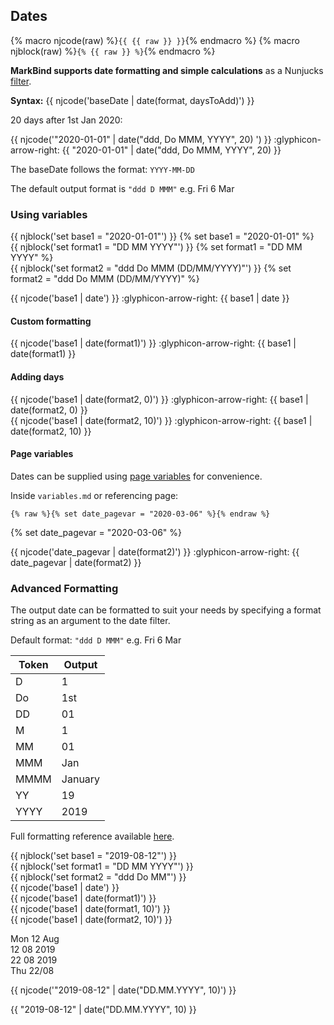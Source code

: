 ## Dates

{% macro njcode(raw) %}<code>{<a/>{ {{ raw }} }}</code>{% endmacro %}
{% macro njblock(raw) %}<code>{<a/>% {{ raw }} %}</code>{% endmacro %}

**MarkBind supports date formatting and simple calculations** as a Nunjucks [filter](https://mozilla.github.io/nunjucks/templating.html#filters).

**Syntax:** {{ njcode('baseDate | date(format, daysToAdd)') }}

<div id="main-example">

20 days after 1st Jan 2020:

{{ njcode('"2020-01-01" | date("ddd, Do MMM, YYYY", 20) ') }} :glyphicon-arrow-right: {{ "2020-01-01" | date("ddd, Do MMM, YYYY", 20) }}
</div>

<box type="info">

The baseDate follows the format: `YYYY-MM-DD`

The default output format is `"ddd D MMM"` e.g. Fri 6 Mar
</box>

### Using variables

{{ njblock('set base1 = "2020-01-01"') }} {% set base1 = "2020-01-01" %} <br/>
{{ njblock('set format1 = "DD MM YYYY"') }} {% set format1 = "DD MM YYYY" %} <br/>
{{ njblock('set format2 = "ddd Do MMM (DD/MM/YYYY)"') }} {% set format2 = "ddd Do MMM (DD/MM/YYYY)" %}

{{ njcode('base1 | date') }} :glyphicon-arrow-right: {{ base1 | date }}<br/>

#### Custom formatting
{{ njcode('base1 | date(format1)') }} :glyphicon-arrow-right: {{ base1 | date(format1) }}<br/>

#### Adding days
{{ njcode('base1 | date(format2, 0)') }} :glyphicon-arrow-right: {{ base1 | date(format2, 0) }}<br/>
{{ njcode('base1 | date(format2, 10)') }} :glyphicon-arrow-right: {{ base1 | date(format2, 10) }}<br/>

#### Page variables
Dates can be supplied using [page variables](../reusingContents.html#variables) for convenience.

Inside `variables.md` or referencing page:
```
{% raw %}{% set date_pagevar = "2020-03-06" %}{% endraw %}
```
{% set date_pagevar = "2020-03-06" %}

{{ njcode('date_pagevar | date(format2)') }} :glyphicon-arrow-right: {{ date_pagevar | date(format2) }} <br/>



### Advanced Formatting

The output date can be formatted to suit your needs by specifying a format string as an argument to the date filter.

Default format: `"ddd D MMM"` e.g. Fri 6 Mar

<panel header="**Brief reference**">

Token | Output
--- | ---
D | 1
Do | 1st
DD | 01
M | 1
MM | 01
MMM | Jan
MMMM | January
YY | 19
YYYY | 2019
</panel>

Full formatting reference available [here](https://momentjs.com/docs/#/displaying/format/).

<div id="examples" class="d-none">
<include boilerplate src="outputBox.md">
<variable name="code">

<box><span>
{{ njblock('set base1 = "2019-08-12"') }}<br/>
{{ njblock('set format1 = "DD MM YYYY"') }}<br/>
{{ njblock('set format2 = "ddd Do MM"') }}<br/>
{{ njcode('base1 | date') }} <!-- Mon 12 Aug --><br/>
{{ njcode('base1 | date(format1)') }} <!-- 12 08 2019 --><br/>
{{ njcode('base1 | date(format1, 10)') }} <!-- 22 08 2019 --><br/>
{{ njcode('base1 | date(format2, 10)') }} <!-- Thu 22/08 --><br/>
</span></box>
</variable>

<variable name="output">
Mon 12 Aug<br/>
12 08 2019<br/>
22 08 2019<br/>
Thu 22/08
</variable>
</include>
</div>

<div id="short" class="d-none">

<box><span>
{{ njcode('"2019-08-12" | date("DD.MM.YYYY", 10)') }} <!-- 22.08.2019 --><br/>
</span></box>

{{ "2019-08-12" | date("DD.MM.YYYY", 10) }}
</div>
